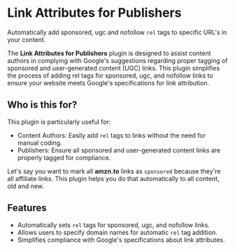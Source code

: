 # Link Attributes for Publishers

Automatically add sponsored, ugc and nofollow `rel` tags to specific URL's in your content.

The **Link Attributes for Publishers** plugin is designed to assist content authors in complying with Google's suggestions regarding proper tagging of sponsored and user-generated content (UGC) links. This plugin simplifies the process of adding rel tags for sponsored, ugc, and nofollow links to ensure your website meets Google's specifications for link attribution.

## Who is this for?

This plugin is particularly useful for:

*   Content Authors: Easily add `rel` tags to links without the need for manual coding.
*   Publishers: Ensure all sponsored and user-generated content links are properly tagged for compliance.

Let's say you want to mark all **amzn.to** links as `sponsored` because they're all affiliate links. This plugin helps you do that automatically to all content, old and new.

## Features

*   Automatically sets `rel` tags for sponsored, ugc, and nofollow links.
*   Allows users to specify domain names for automatic `rel` tag addition.
*   Simplifies compliance with Google's specifications about link attributes.

